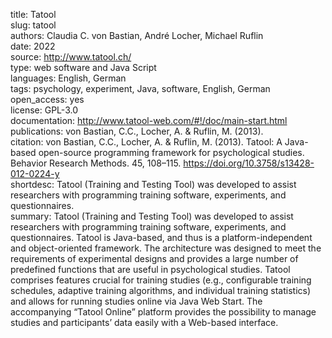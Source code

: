 title: Tatool  
slug: tatool  
authors: Claudia C. von Bastian, André Locher, Michael Ruflin  
date: 2022  
source: http://www.tatool.ch/  
type: web software and Java Script  
languages: English, German  
tags: psychology, experiment, Java, software, English, German  
open_access: yes  
license: GPL-3.0  
documentation: http://www.tatool-web.com/#!/doc/main-start.html  
publications: von Bastian, C.C., Locher, A. & Ruflin, M. (2013).   
citation: von Bastian, C.C., Locher, A. & Ruflin, M. (2013). Tatool: A Java-based open-source programming framework for psychological studies. Behavior Research Methods. 45, 108–115. https://doi.org/10.3758/s13428-012-0224-y  
shortdesc: Tatool (Training and Testing Tool) was developed to assist researchers with programming training software, experiments, and questionnaires.  
summary: Tatool (Training and Testing Tool) was developed to assist researchers with programming training software, experiments, and questionnaires. Tatool is Java-based, and thus is a platform-independent and object-oriented framework. The architecture was designed to meet the requirements of experimental designs and provides a large number of predefined functions that are useful in psychological studies. Tatool comprises features crucial for training studies (e.g., configurable training schedules, adaptive training algorithms, and individual training statistics) and allows for running studies online via Java Web Start. The accompanying “Tatool Online” platform provides the possibility to manage studies and participants’ data easily with a Web-based interface.  
